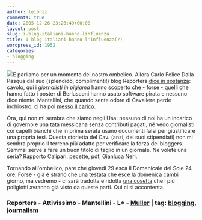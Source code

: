 ```yaml
---
author: leibniz
comments: true
date: 2005-12-26 23:26:49+00:00
layout: post
slug: i-blog-italiani-hanno-linfluenza
title: I blog italiani hanno l'influenza(?)
wordpress_id: 1952
categories:
- blogging
---
```


![](http://www.muller.it/images/ombelico.gif)E parliamo per un momento del nostro ombelico. Allora Carlo Felice Dalla Pasqua dal suo (splendido, complimenti!) blog Reporters [dice in sostanza](http://reporters.blogosfere.it/2005/12/i_programmi_pir.html): cavolo, qui i _giornalisti in pigiama_ hanno scoperto che - [forse](http://attivissimo.blogspot.com/2005/12/aggiornamento-sul-software-pirata-dei.html) - quelli che hanno fatto i poster di Berlusconi hanno usato software pirata e nessuno dice niente. Mantellini, che quando sente odore di Cavaliere perde inchiostro, ci ha poi [messo il carico](http://www.mantellini.it/2005_12_25_archivio.htm#113558724688373689).

Ora, qui non mi sembra che siamo negli Usa: nessuno di noi ha un incarico di governo e una tata messicana senza contributi pagati, né vedo giornalisti coi capelli bianchi che in prima serata usano documenti falsi per giustificare una propria tesi. Questa storietta del Cav. (anzi, dei suoi stipendiati) non mi sembra proprio il terreno più adatto per verificare la forza dei bloggers. Semmai serve a fare un buon titolo di taglio in un giornale. Ne volete una seria? Rapporto Calipari, pecette, pdf, Gianluca Neri.

Tornando all'ombelico, pare che giovedì 29 esca il Domenicale del Sole 24 ore. Forse - già è strano che una testata che esce la domenica cambi giorno, ma vedremo - ci sarà tradotta e ridotta [una cosetta](http://www.leibniz-blogs.it/archives/2005/12/19/1939) che i più poliglotti avranno già visto da queste parti. Qui ci si accontenta.

### Reporters - Attivissimo - Mantellini - L* - [Muller](http://www.muller.it) | tag: [blogging](http://www.technorati.com/tags/blogging), [journalism](http://www.technorati.com/tags/journalism)
